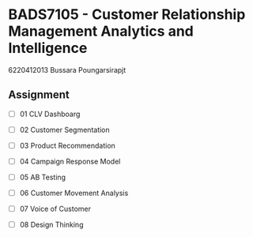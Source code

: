 # BADS7105 - Customer Relationship Management Analytics and Intelligence


6220412013 Bussara Poungarsirapjt



## Assignment 
- [ ] 01 CLV Dashboarg

- [ ] 02 Customer Segmentation

- [ ] 03 Product Recommendation

- [ ] 04 Campaign Response Model

- [ ] 05 AB Testing

- [ ] 06 Customer Movement Analysis

- [ ] 07 Voice of Customer

- [ ] 08 Design Thinking 



